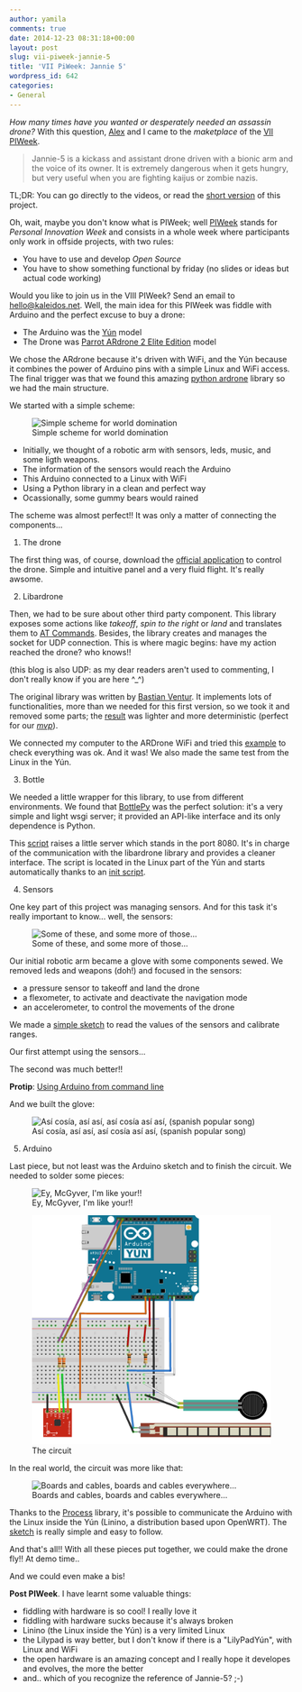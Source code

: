```yaml
---
author: yamila
comments: true
date: 2014-12-23 08:31:18+00:00
layout: post
slug: vii-piweek-jannie-5
title: 'VII PiWeek: Jannie 5'
wordpress_id: 642
categories:
- General
---
```


_How many times have you wanted or desperately needed an assassin drone?_ With this question, [Alex](http://twitter.com/lekum) and I came to the _maketplace_ of the [VII PIWeek](http://piweek.com).

> Jannie-5 is a kickass and assistant drone driven with a bionic arm and the voice of its owner. It is extremely dangerous when
> it gets hungry, but very useful when you are fighting kaijus or zombie nazis.


TL;DR: You can go directly to the videos, or read the [short version](http://www.kaleidos.net/blog/824/πweek-jannie-5/) of this project.
<!-- more -->

Oh, wait, maybe you don't know what is PIWeek; well [PIWeek](http://piweek.com/) stands for _Personal Innovation Week_ and consists in a whole week where participants only work in offside projects, with two rules:


* You have to use and develop _Open Source_
* You have to show something functional by friday (no slides or ideas but actual code working)


Would you like to join us in the VIII PIWeek? Send an email to [hello@kaleidos.net](mailto:hello@kaleidos.net). Well, the main idea for this PIWeek was fiddle with Arduino and the perfect excuse to buy a drone:


* The Arduino was the [Yún](http://arduino.cc/en/Main/ArduinoBoardYun?from=Products.ArduinoYUN) model
* The Drone was [Parrot ARdrone 2 Elite Edition](http://ardrone2.parrot.com/) model


We chose the ARdrone because it's driven with WiFi, and the Yún because it combines the power of Arduino pins with a simple Linux and WiFi access. The final trigger was that we found this amazing [python ardrone](https://github.com/venthur/python-ardrone/) library so we had the main structure.

We started with a simple scheme:

<figure>
  <img src="/images/2014/12/scheme.jpg" width=""
       alt="Simple scheme for world domination" />
  <figcaption>Simple scheme for world domination</figcaption>
</figure>


* Initially, we thought of a robotic arm with sensors, leds, music, and some ligth weapons.
* The information of the sensors would reach the Arduino
* This Arduino connected to a Linux with WiFi
* Using a Python library in a clean and perfect way
* Ocassionally, some gummy bears would rained


The scheme was almost perfect!! It was only a matter of connecting the components...

1. The drone

The first thing was, of course, download the [official application](https://play.google.com/store/apps/details?id=com.parrot.freeflight) to control the drone. Simple and intuitive panel and a very fluid flight. It's really awsome.

2. Libardrone

Then, we had to be sure about other third party component. This library exposes some actions like _takeoff_, _spin to the right_ or _land_ and translates them to [AT Commands](http://en.wikipedia.org/wiki/Hayes_command_set). Besides, the library creates and manages the socket for UDP connection. This is where magic begins: have my action reached the drone? who knows!!

(this blog is also UDP: as my dear readers aren't used to commenting, I don't really know if you are here ^_^)

The original library was written by [Bastian Ventur](https://github.com/venthur/python-ardrone). It implements lots of functionalities, more than we needed for this first version, so we took it and removed some parts; the [result](https://github.com/yamila-moreno/jannie-5/blob/master/src/libardrone.py) was lighter and more deterministic (perfect for our [_mvp_](http://en.wikipedia.org/wiki/Minimum_viable_product)).

We connected my computer to the ARDrone WiFi and tried this [example](https://github.com/yamila-moreno/jannie-5/blob/master/examples/libardrone-example.py) to check everything was ok. And it was! We also made the same test from the Linux in the Yún.

3. Bottle

We needed a little wrapper for this library, to use from different environments. We found that [BottlePy](http://bottlepy.org/docs/dev/index.html) was the perfect solution: it's a very simple and light wsgi server; it provided an API-like interface and its only dependence is Python.

This [script](https://github.com/yamila-moreno/jannie-5/blob/master/src/ardrone_server.py) raises a little server which stands in the port 8080. It's in charge of the communication with the libardrone library and provides a cleaner interface. The script is located in the Linux part of the Yún and starts automatically thanks to an [init script](http://www.linux.com/learn/tutorials/442412-managing-linux-daemons-with-init-scripts).

4. Sensors

One key part of this project was managing sensors. And for this task it's really important to know... well, the sensors:

<figure>
  <img src="/images/2014/12/sensors.jpg"
       alt="Some of these, and some more of those..." />
  <figcaption>Some of these, and some more of those...</figcaption>
</figure>

Our initial robotic arm became a glove with some components sewed. We removed leds and weapons (doh!) and focused in the sensors:




* a pressure sensor to takeoff and land the drone
* a flexometer, to activate and deactivate the navigation mode
* an accelerometer, to control the movements of the drone


We made a [simple sketch](https://github.com/yamila-moreno/jannie-5/tree/master/examples/sensortest) to read the values of the sensors and calibrate ranges.

Our first attempt using the sensors...



The second was much better!!



**Protip**: [Using Arduino from command line](http://moduslaborandi.net/arduino-from-command-line/)

And we built the glove:

<figure>
  <img src="/images/2014/12/glove.jpg"
       alt="Así cosía, así así, así cosía así así, (spanish popular song)" />
  <figcaption>Así cosía, así así, así cosía así así, (spanish popular song)</figcaption>
</figure>

5. Arduino

Last piece, but not least was the Arduino sketch and to finish the circuit. We needed to solder some pieces:

<figure>
  <img src="/images/2014/12/solder.jpg"
       alt="Ey, McGyver, I'm like your!!" />
  <figcaption>Ey, McGyver, I'm like your!!</figcaption>
</figure>

<figure>
  <img src="https://raw.githubusercontent.com/yamila-moreno/jannie-5/master/docs/schematic_bb.png"
       alt="The circuit" />
  <figcaption>The circuit</figcaption>
</figure>

In the real world, the circuit was more like that:

<figure>
  <img src="/images/2014/12/circuit.jpg"
       alt="Boards and cables, boards and cables everywhere..." />
  <figcaption>Boards and cables, boards and cables everywhere...</figcaption>
</figure>


Thanks to the [Process](http://arduino.cc/en/Tutorial/Process) library, it's possible to communicate the Arduino with the Linux inside the Yún (Linino, a distribution based upon OpenWRT). The [sketch](https://github.com/yamila-moreno/jannie-5/tree/master/src/ardruino) is really simple and easy to follow.

And that's all!! With all these pieces put together, we could make the drone fly!! At demo time..



And we could even make a bis!



**Post PIWeek**. I have learnt some valuable things:

* fiddling with hardware is so cool! I really love it
* fiddling with hardware sucks because it's always broken
* Linino (the Linux inside the Yún) is a very limited Linux
* the Lilypad is way better, but I don't know if there is a "LilyPadYún", with Linux and WiFi
* the open hardware is an amazing concept and I really hope it developes and evolves, the more the better
* and.. which of you recognize the reference of Jannie-5? ;-)
